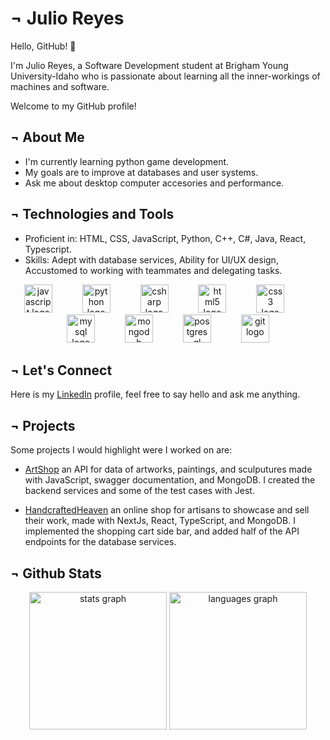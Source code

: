 # ¬ Julio Reyes

Hello, GitHub! 👋

I'm Julio Reyes, a Software Development student at Brigham Young University-Idaho who is passionate about learning all the inner-workings of machines and software.

Welcome to my GitHub profile!

## ¬ About Me

- I'm currently learning python game development.
- My goals are to improve at databases and user systems.
- Ask me about desktop computer accesories and performance.

## ¬ Technologies and Tools

- Proficient in: HTML, CSS, JavaScript, Python, C++, C#, Java, React, Typescript.
- Skills: Adept with database services, Ability for UI/UX design, Accustomed to working with teammates and delegating tasks.

<div align="center">
  <img src="https://cdn.jsdelivr.net/gh/devicons/devicon/icons/javascript/javascript-original.svg" height="45" alt="javascript logo"  />
  <img width="40" />
  <img src="https://cdn.jsdelivr.net/gh/devicons/devicon/icons/python/python-original.svg" height="45" alt="python logo"  />
  <img width="40" />
  <img src="https://cdn.jsdelivr.net/gh/devicons/devicon/icons/csharp/csharp-original.svg" height="45" alt="csharp logo"  />
  <img width="40" />
  <img src="https://cdn.jsdelivr.net/gh/devicons/devicon/icons/html5/html5-original.svg" height="45" alt="html5 logo"  />
  <img width="40" />
  <img src="https://cdn.jsdelivr.net/gh/devicons/devicon/icons/css3/css3-original.svg" height="45" alt="css3 logo"  />
  <img width="40" />
  <img src="https://cdn.jsdelivr.net/gh/devicons/devicon/icons/mysql/mysql-original.svg" height="45" alt="mysql logo"  />
  <img width="40" />
  <img src="https://cdn.jsdelivr.net/gh/devicons/devicon/icons/mongodb/mongodb-original.svg" height="45" alt="mongodb logo"  />
  <img width="40" />
  <img src="https://cdn.jsdelivr.net/gh/devicons/devicon/icons/postgresql/postgresql-original.svg" height="45" alt="postgresql logo"  />
  <img width="40" />
  <img src="https://cdn.jsdelivr.net/gh/devicons/devicon/icons/git/git-original.svg" height="45" alt="git logo"  />
</div>

## ¬ Let's Connect

Here is my [LinkedIn](https://www.linkedin.com/in/julioreyescc) profile, feel free to say hello and ask me anything.

## ¬ Projects

Some projects I would highlight were I worked on are: 

- [ArtShop](https://github.com/eworsham/cse341-artShop) an API for data of artworks, paintings, and sculputures made with JavaScript, swagger documentation, and MongoDB. I created the backend services and some of the test cases with Jest.
  
- [HandcraftedHeaven](https://github.com/MozartSoares/WDD430-group-project) an online shop for artisans to showcase and sell their work, made with NextJs, React, TypeScript, and MongoDB. I implemented the shopping cart side bar, and added half of the API endpoints for the database services.

## ¬ Github Stats

<div align="center">
  <img src="https://github-readme-stats.vercel.app/api?username=Julirey&hide_title=false&hide_rank=true&show_icons=true&include_all_commits=true&count_private=true&disable_animations=true&theme=vue-dark&locale=en&hide_border=true&custom_title=Statistics" height="220" alt="stats graph"  />
  <img src="https://github-readme-stats.vercel.app/api/top-langs?username=Julirey&locale=en&hide_title=false&layout=compact&card_width=320&langs_count=6&theme=vue-dark&hide_border=true" height="220" alt="languages graph"  />
</div>
